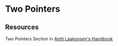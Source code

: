 # Two Pointers

## Resources

Two Pointers Section in [Antti Laakonsen's Handbook](https://usaco.guide/CPH.pdf#page=87)
